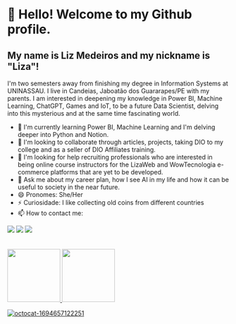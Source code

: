 # 👋 Hello! Welcome to my Github profile.
## My name is Liz Medeiros and my nickname is "Liza"!

 I'm two semesters away from finishing my degree in Information Systems at UNINASSAU. 
 I live in Candeias, Jaboatão dos Guararapes/PE with my parents.
 I am interested in deepening my knowledge in Power BI, Machine Learning, ChatGPT, Games and IoT,
 to be a future Data Scientist, delving into this mysterious and at the same time fascinating world.


- 🌱 I'm currently learning Power BI, Machine Learning and I'm delving deeper into Python and Notion.
- 👯 I'm looking to collaborate through articles, projects, taking DIO to my college and as a seller of DIO Affiliates training.
- 🤔 I'm looking for help recruiting professionals who are interested in being online course instructors for the LizaWeb and WowTecnologia e-commerce platforms that are yet to be developed.
- 💬 Ask me about my career plan, how I see AI in my life and how it can be useful to society in the near future.
- 😄 Pronomes: She/Her
- ⚡ Curiosidade: I like collecting old coins from different countries
- 📫 How to contact me:
<div>
<a href="https://instagram.com/dev.learn.universe/" target="_blank"><img loading="lazy" src="https://img.shields.io/badge/-Instagram-%23E4405F?style=for-the-badge&logo=instagram&logoColor=white" target="_blank"></a>
<a href = "mailto:datascience.lizaweb@gmail.com"><img loading="lazy" src="https://img.shields.io/badge/Gmail-D14836?style=for-the-badge&logo=gmail&logoColor=white" target="_blank"></a>
<a href="https://www.linkedin.com/in/in/lizfelix/" target="_blank"><img loading="lazy" src="https://img.shields.io/badge/-LinkedIn-%230077B5?style=for-the-badge&logo=linkedin&logoColor=white" target="_blank"></a>   
</div>  
<br>
</br>
<div>
<a href="https://github.com/data1991">
<img loading="lazy" height="120em" src="https://github-readme-stats.vercel.app/api/top-langs/?username=data1991&layout=compact&langs_count=7&theme=dracula"/>
<img loading="lazy" height="120em" src="https://github-readme-stats.vercel.app/api?username=data1991&show_icons=true&theme=dracula&include_all_commits=true&count_private=true"/>
</div>


![octocat-1694657122251](https://github.com/data1991/data1991/assets/144493849/a2800826-a4fb-4ef2-93f2-789484ac4721)





